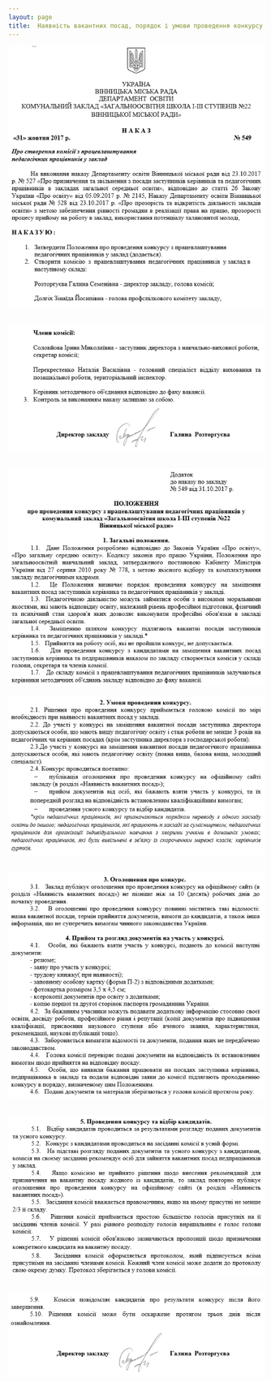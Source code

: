 ```yaml
---
layout: page
title:  Наявність вакантних посад, порядок і умови проведення конкурсу на їх заміщення
---
```

![](/assets/tiger-1515176760.png)

 ![](/assets/tiger-1515176786.png)

 ![](/assets/tiger-1515176808.png)

![](/assets/tiger-1515176833.png)

 ![](/assets/tiger-1515176857.png)

 ![](/assets/tiger-1515176880.png)

 ![](/assets/tiger-1515176905.png)